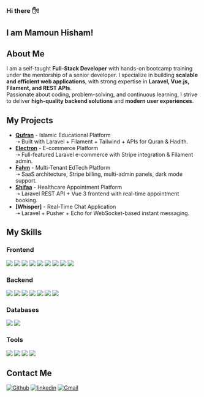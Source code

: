 ### Hi there ✋!  
## I am Mamoun Hisham!

## About Me
I am a self-taught **Full-Stack Developer** with hands-on bootcamp training under the mentorship of a senior developer. I specialize in building **scalable and efficient web applications**, with strong expertise in **Laravel, Vue.js, Filament, and REST APIs**.  
Passionate about coding, problem-solving, and continuous learning, I strive to deliver **high-quality backend solutions** and **modern user experiences**.  

## My Projects
- **[Qufran](/qufran)** - Islamic Educational Platform  
  ➝ Built with Laravel + Filament + Tailwind + APIs for Quran & Hadith.  
- **[Electron](/choun)** - E-commerce Platform  
  ➝ Full-featured Laravel e-commerce with Stripe integration & Filament admin.  
- **[Fahm](/fahm)** - Multi-Tenant EdTech Platform  
  ➝ SaaS architecture, Stripe billing, multi-admin panels, dark mode support.  
- **[Shifaa](/shifaa-front)** - Healthcare Appointment Platform  
  ➝ Laravel REST API + Vue 3 frontend with real-time appointment booking.  
- **[Whisper]** - Real-Time Chat Application  
  ➝ Laravel + Pusher + Echo for WebSocket-based instant messaging.  

## My Skills

### Frontend
<p>
  <img src="https://img.shields.io/badge/HTML5-e34c26?style=for-the-badge&logo=html5&logoColor=white" />
  <img src="https://img.shields.io/badge/CSS3-1572B6?style=for-the-badge&logo=css3&logoColor=white" />
  <img src="https://img.shields.io/badge/Tailwind_CSS-38B2AC?style=for-the-badge&logo=tailwind-css&logoColor=white" />
  <img src="https://img.shields.io/badge/Bootstrap-563d7c?style=for-the-badge&logo=bootstrap&logoColor=white" />
  <img src="https://img.shields.io/badge/JavaScript-323330?style=for-the-badge&logo=javascript&logoColor=F7DF1E" />
  <img src="https://img.shields.io/badge/jQuery-0769AD?style=for-the-badge&logo=jquery&logoColor=white" />
  <img src="https://img.shields.io/badge/Alpine.js-77C1D2?style=for-the-badge&logo=alpinelinux&logoColor=black" />
  <img src="https://img.shields.io/badge/Inertia.js-8257E5?style=for-the-badge&logo=react&logoColor=white" />
  <img src="https://img.shields.io/badge/Vue.js-35495E?style=for-the-badge&logo=vuedotjs&logoColor=4FC08D" />
</p>

### Backend
<p>
  <img src="https://img.shields.io/badge/PHP-777BB4?style=for-the-badge&logo=php&logoColor=white" />
  <img src="https://img.shields.io/badge/Laravel-FF2D20?style=for-the-badge&logo=laravel&logoColor=white" />
  <img src="https://img.shields.io/badge/Filament-0A0A0A?style=for-the-badge&logo=laravel&logoColor=white" />
  <img src="https://img.shields.io/badge/Livewire-4F46E5?style=for-the-badge&logo=laravel&logoColor=white" />
  <img src="https://img.shields.io/badge/REST_API-005571?style=for-the-badge&logo=fastapi&logoColor=white" />
  <img src="https://img.shields.io/badge/Pusher-300D4F?style=for-the-badge&logo=pusher&logoColor=white" />
  <img src="https://img.shields.io/badge/Echo-FF2D20?style=for-the-badge&logo=laravel&logoColor=white" />
</p>

### Databases
<p>
  <img src="https://img.shields.io/badge/MySQL-005C84?style=for-the-badge&logo=mysql&logoColor=white" />
  <img src="https://img.shields.io/badge/SQLite-07405E?style=for-the-badge&logo=sqlite&logoColor=white" />
</p>

### Tools
<p>
  <img src="https://img.shields.io/badge/Linux-000000?style=for-the-badge&logo=linux&logoColor=white" />
  <img src="https://img.shields.io/badge/Git-F05032?style=for-the-badge&logo=git&logoColor=white" />
  <img src="https://img.shields.io/badge/GitHub-181717?style=for-the-badge&logo=github&logoColor=white" />
  <img src="https://img.shields.io/badge/AI_Tools-FF6F00?style=for-the-badge&logo=openai&logoColor=white" />
</p>

## Contact Me

[<img alt="Github" src="https://img.shields.io/badge/GitHub-%2312100E.svg?&style=for-the-badge&logo=Github&logoColor=white" />](https://github.com/MamounHisham1) 
[<img alt="linkedin" src="https://img.shields.io/badge/linkedin-%230077B5.svg?&style=for-the-badge&logo=linkedin&logoColor=white" />](https://www.linkedin.com/in/mamoun-hisham-7510a6334/) 
[<img alt="Gmail" src="https://img.shields.io/badge/Gmail-D14836?style=for-the-badge&logo=gmail&logoColor=white" />](mailto:mamounprogrammer@gmail.com)
